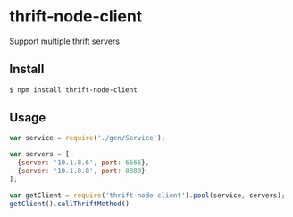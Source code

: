 # thrift-node-client
Support multiple thrift servers

## Install
```bash
$ npm install thrift-node-client
```

## Usage
```javascript
var service = require('./gen/Service');

var servers = [
  {server: '10.1.8.6', port: 6666},
  {server: '10.1.8.8', port: 8888}
];

var getClient = require('thrift-node-client').pool(service, servers);
getClient().callThriftMethod()
```
